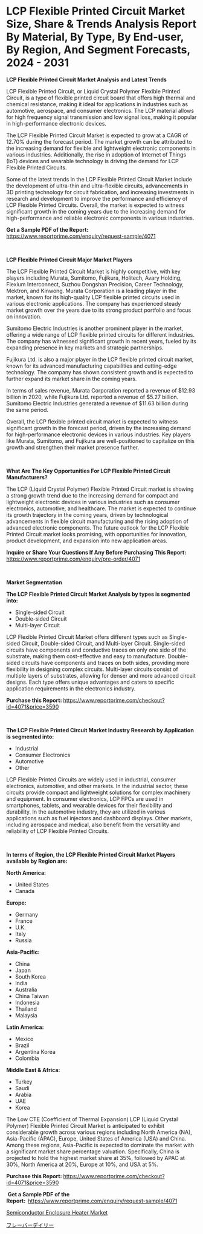 <p><h1>LCP Flexible Printed Circuit Market Size, Share & Trends Analysis Report By Material, By Type, By End-user, By Region, And Segment Forecasts, 2024 - 2031</h1></p><p><strong>LCP Flexible Printed Circuit Market Analysis and Latest Trends</strong></p>
<p><p>LCP Flexible Printed Circuit, or Liquid Crystal Polymer Flexible Printed Circuit, is a type of flexible printed circuit board that offers high thermal and chemical resistance, making it ideal for applications in industries such as automotive, aerospace, and consumer electronics. The LCP material allows for high frequency signal transmission and low signal loss, making it popular in high-performance electronic devices.</p><p>The LCP Flexible Printed Circuit Market is expected to grow at a CAGR of 12.70% during the forecast period. The market growth can be attributed to the increasing demand for flexible and lightweight electronic components in various industries. Additionally, the rise in adoption of Internet of Things (IoT) devices and wearable technology is driving the demand for LCP Flexible Printed Circuits.</p><p>Some of the latest trends in the LCP Flexible Printed Circuit Market include the development of ultra-thin and ultra-flexible circuits, advancements in 3D printing technology for circuit fabrication, and increasing investments in research and development to improve the performance and efficiency of LCP Flexible Printed Circuits. Overall, the market is expected to witness significant growth in the coming years due to the increasing demand for high-performance and reliable electronic components in various industries.</p></p>
<p><strong>Get a Sample PDF of the Report:&nbsp;</strong> <a href="https://www.reportprime.com/enquiry/request-sample/4071">https://www.reportprime.com/enquiry/request-sample/4071</a></p>
<p>&nbsp;</p>
<p><strong>LCP Flexible Printed Circuit Major Market Players</strong></p>
<p><p>The LCP Flexible Printed Circuit Market is highly competitive, with key players including Murata, Sumitomo, Fujikura, Holitech, Avary Holding, Flexium Interconnect, Suzhou Dongshan Precision, Career Technology, Mektron, and Kinwong. Murata Corporation is a leading player in the market, known for its high-quality LCP flexible printed circuits used in various electronic applications. The company has experienced steady market growth over the years due to its strong product portfolio and focus on innovation.</p><p>Sumitomo Electric Industries is another prominent player in the market, offering a wide range of LCP flexible printed circuits for different industries. The company has witnessed significant growth in recent years, fueled by its expanding presence in key markets and strategic partnerships.</p><p>Fujikura Ltd. is also a major player in the LCP flexible printed circuit market, known for its advanced manufacturing capabilities and cutting-edge technology. The company has shown consistent growth and is expected to further expand its market share in the coming years.</p><p>In terms of sales revenue, Murata Corporation reported a revenue of $12.93 billion in 2020, while Fujikura Ltd. reported a revenue of $5.27 billion. Sumitomo Electric Industries generated a revenue of $11.63 billion during the same period.</p><p>Overall, the LCP flexible printed circuit market is expected to witness significant growth in the forecast period, driven by the increasing demand for high-performance electronic devices in various industries. Key players like Murata, Sumitomo, and Fujikura are well-positioned to capitalize on this growth and strengthen their market presence further.</p></p>
<p>&nbsp;</p>
<p><strong>What Are The Key Opportunities For LCP Flexible Printed Circuit Manufacturers?</strong></p>
<p><p>The LCP (Liquid Crystal Polymer) Flexible Printed Circuit market is showing a strong growth trend due to the increasing demand for compact and lightweight electronic devices in various industries such as consumer electronics, automotive, and healthcare. The market is expected to continue its growth trajectory in the coming years, driven by technological advancements in flexible circuit manufacturing and the rising adoption of advanced electronic components. The future outlook for the LCP Flexible Printed Circuit market looks promising, with opportunities for innovation, product development, and expansion into new application areas.</p></p>
<p><strong>Inquire or Share Your Questions If Any Before Purchasing This Report:</strong> <a href="https://www.reportprime.com/enquiry/pre-order/4071">https://www.reportprime.com/enquiry/pre-order/4071</a></p>
<p>&nbsp;</p>
<p><strong>Market Segmentation</strong></p>
<p><strong>The LCP Flexible Printed Circuit Market Analysis by types is segmented into:</strong></p>
<p><ul><li>Single-sided Circuit</li><li>Double-sided Circuit</li><li>Multi-layer Circuit</li></ul></p>
<p><p>LCP Flexible Printed Circuit Market offers different types such as Single-sided Circuit, Double-sided Circuit, and Multi-layer Circuit. Single-sided circuits have components and conductive traces on only one side of the substrate, making them cost-effective and easy to manufacture. Double-sided circuits have components and traces on both sides, providing more flexibility in designing complex circuits. Multi-layer circuits consist of multiple layers of substrates, allowing for denser and more advanced circuit designs. Each type offers unique advantages and caters to specific application requirements in the electronics industry.</p></p>
<p><strong>Purchase this Report:&nbsp;</strong><a href="https://www.reportprime.com/checkout?id=4071&price=3590">https://www.reportprime.com/checkout?id=4071&price=3590</a></p>
<p>&nbsp;</p>
<p><strong>The LCP Flexible Printed Circuit Market Industry Research by Application is segmented into:</strong></p>
<p><ul><li>Industrial</li><li>Consumer Electronics</li><li>Automotive</li><li>Other</li></ul></p>
<p><p>LCP Flexible Printed Circuits are widely used in industrial, consumer electronics, automotive, and other markets. In the industrial sector, these circuits provide compact and lightweight solutions for complex machinery and equipment. In consumer electronics, LCP FPCs are used in smartphones, tablets, and wearable devices for their flexibility and durability. In the automotive industry, they are utilized in various applications such as fuel injectors and dashboard displays. Other markets, including aerospace and medical, also benefit from the versatility and reliability of LCP Flexible Printed Circuits.</p></p>
<p>&nbsp;</p>
<p><strong>In terms of Region, the LCP Flexible Printed Circuit Market Players available by Region are:</strong></p>
<p>
    <p> <strong> North America: </strong>
        <ul>
            <li>United States</li>
            <li>Canada</li>
        </ul>
        </p> 
    <p> <strong> Europe: </strong>
        <ul>
            <li>Germany</li>
            <li>France</li>
            <li>U.K.</li>
            <li>Italy</li>
            <li>Russia</li>
        </ul>
        </p> 
    <p> <strong> Asia-Pacific: </strong>
        <ul>
            <li>China</li>
            <li>Japan</li>
            <li>South Korea</li>
            <li>India</li>
            <li>Australia</li>
            <li>China Taiwan</li>
            <li>Indonesia</li>
            <li>Thailand</li>
            <li>Malaysia</li>
        </ul>
        </p> 
    <p> <strong> Latin America: </strong>
        <ul>
            <li>Mexico</li>
            <li>Brazil</li>
            <li>Argentina Korea</li>
            <li>Colombia</li>
        </ul>
        </p> 
    <p> <strong> Middle East & Africa: </strong>
        <ul>
            <li>Turkey</li>
            <li>Saudi</li>
            <li>Arabia</li>
            <li>UAE</li>
            <li>Korea</li>
        </ul>
    </p>
    </p>
<p><p>The Low CTE (Coefficient of Thermal Expansion) LCP (Liquid Crystal Polymer) Flexible Printed Circuit Market is anticipated to exhibit considerable growth across various regions including North America (NA), Asia-Pacific (APAC), Europe, United States of America (USA) and China. Among these regions, Asia-Pacific is expected to dominate the market with a significant market share percentage valuation. Specifically, China is projected to hold the highest market share at 35%, followed by APAC at 30%, North America at 20%, Europe at 10%, and USA at 5%.</p></p>
<p><strong>Purchase this Report: </strong><a href="https://www.reportprime.com/checkout?id=4071&price=3590">https://www.reportprime.com/checkout?id=4071&price=3590</a></p>
<p>&nbsp;<strong>Get a Sample PDF of the Report:&nbsp;&nbsp;</strong><a href="https://www.reportprime.com/enquiry/request-sample/4071">https://www.reportprime.com/enquiry/request-sample/4071</a></p>
<p><strong></strong></p>
<p><p><a href="https://github.com/FassouRP/Market-Research-Report-List-3/blob/main/semiconductor-enclosure-heater-market.md">Semiconductor Enclosure Heater Market</a></p><p><a href="https://medium.com/@dominicalsop1/%E3%83%95%E3%83%AC%E3%83%BC%E3%83%90%E3%83%BC%E4%BB%98%E3%81%8D%E4%B9%B3%E8%A3%BD%E5%93%81%E5%B8%82%E5%A0%B4-%E3%82%BF%E3%82%A4%E3%83%97-%E3%82%A2%E3%83%97%E3%83%AA%E3%82%B1%E3%83%BC%E3%82%B7%E3%83%A7%E3%83%B3-%E3%81%8A%E3%82%88%E3%81%B3%E5%9C%B0%E7%90%86%E3%81%AB%E3%82%88%E3%82%8B%E5%8C%85%E6%8B%AC%E7%9A%84%E8%A9%95%E4%BE%A1-53b4279a8f06">フレーバーデイリー</a></p></p>